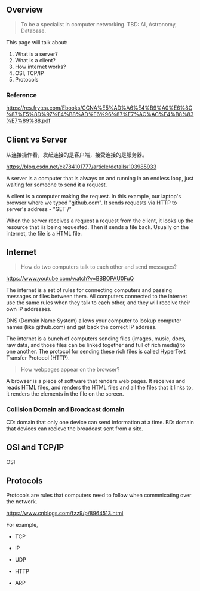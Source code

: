 
## Overview

> To be a specialist in computer networking. TBD: AI, Astronomy, Database.

This page will talk about:

1. What is a server?
1. What is a client?
1. How internet works?
1. OSI, TCP/IP
1. Protocols

### Reference

https://res.frytea.com/Ebooks/CCNA%E5%AD%A6%E4%B9%A0%E6%8C%87%E5%8D%97%E4%B8%AD%E6%96%87%E7%AC%AC%E4%B8%83%E7%89%88.pdf


## Client vs Server

从连接操作看，发起连接的是客户端，接受连接的是服务器。

https://blog.csdn.net/ck784101777/article/details/103985933

A server is a computer that is always on and running in an endless loop, just waiting for someone to send it a request.

A client is a computer making the request. In this example, our laptop's browser where we typed "github.com". It sends requests via HTTP to server's address - "GET /"

When the server receives a request a request from the client, it looks up the resource that iis being requested. Then it sends a file back. Usually on the internet, the file is a HTML file.

## Internet

> How do two computers talk to each other and send messages?

https://www.youtube.com/watch?v=BBBOPAU0FuQ

The internet is a set of rules for connecting computers and passing messages or files between them. All computers connected to the internet use the same rules when they talk to each other, and they will receive their own IP addresses.

DNS (Domain Name System) allows your computer to lookup computer names (like github.com) and get back the correct IP address.

The internet is a bunch of computers sending files (images, music, docs, raw data, and those files can be linked together and full of rich media) to one another. The protocol for sending these rich files is called HyperText Transfer Protocol (HTTP).

> How webpages appear on the browser?

A browser is a piece of software that renders web pages. It receives and reads HTML files, and renders the HTML files and all the files that it links to, it renders the elements in the file on the screen.

### Collision Domain and Broadcast domain

CD: domain that only one device can send information at a time.
BD: domain that devices can recieve the broadcast sent from a site.

## OSI and TCP/IP

OSI

## Protocols

Protocols are rules that computers need to follow when commnicating over the network.

https://www.cnblogs.com/fzz9/p/8964513.html

For example,
- TCP
- IP
- UDP
- HTTP

- ARP